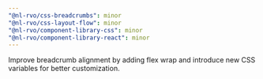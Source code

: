 ```yaml
---
"@nl-rvo/css-breadcrumbs": minor
"@nl-rvo/css-layout-flow": minor
"@nl-rvo/component-library-css": minor
"@nl-rvo/component-library-react": minor
---
```


Improve breadcrumb alignment by adding flex wrap and introduce new CSS variables for better customization.
